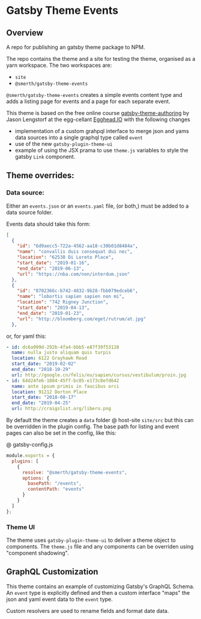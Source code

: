 # Gatsby Theme Events

## Overview

A repo for publishing an gatsby theme package to NPM.

The repo contains the theme and a site for testing the theme, organised as a yarn workspace. The two workspaces are:

- `site`
- `@smerth/gatsby-theme-events`

`@smerth/gatsby-theme-events` creates a simple events content type and adds a listing page for events and a page for each separate event.

This theme is based on the free online course [gatsby-theme-authoring](https://egghead.io/courses/gatsby-theme-authoring) by Jason Lengstorf at the egg-cellant [Egghead.IO](https://egghead.io/) with the following changes

- implementation of a custom grahpql interface to merge json and yams data sources into a single graphql type called `event`
- use of the new `gatsby-plugin-theme-ui`
- example of using the JSX prama to use `theme.js` variables to style the gatsby `Link` component.

## Theme overrides:

### Data source:

Either an `events.json` or an `events.yaml` file, (or both,) must be added to a data source folder.

Events data should take this form:

```json
[
  {
    "id": "6d9aecc5-722a-4562-aa18-c30b01d8484a",
    "name": "convallis duis consequat dui nec",
    "location": "62538 Di Loreto Place",
    "start_date": "2019-01-16",
    "end_date": "2019-06-13",
    "url": "https://nba.com/non/interdum.json"
  },
  {
    "id": "8702366c-b742-4832-9b28-fbb079edceb6",
    "name": "lobortis sapien sapien non mi",
    "location": "742 Rigney Junction",
    "start_date": "2019-04-13",
    "end_date": "2019-01-23",
    "url": "http://bloomberg.com/eget/rutrum/at.jpg"
  },
```

or, for yaml this:

```yaml
- id: dc6a999d-292b-4fa4-bbb5-e87f39f53128
  name: nulla justo aliquam quis turpis
  location: 6122 Grayhawk Road
  start_date: "2019-02-02"
  end_date: "2018-10-29"
  url: http://google.cn/felis/eu/sapien/cursus/vestibulum/proin.jpg
- id: 64d24fe6-1084-45ff-bc05-e173c8efd642
  name: ante ipsum primis in faucibus orci
  location: 91212 Dorton Place
  start_date: "2018-08-17"
  end_date: "2019-04-25"
  url: http://craigslist.org/libero.png
```

By default the theme creates a `data` folder @ host-site `site/src` but this can be overridden in the plugin config. The base path for listing and event pages can also be set in the config, like this:

@ gatsby-config.js

```javascript
module.exports = {
  plugins: [
    {
      resolve: "@smerth/gatsby-theme-events",
      options: {
        basePath: "/events",
        contentPath: "events"
      }
    }
  ]
};
```

### Theme UI

The theme uses `gatsby-plugin-theme-ui` to deliver a theme object to components. The `theme.js` file and any components can be overriden using "component shadowing".

## GraphQL Customization

This theme contains an example of customizing Gatsby's GraphQL Schema. An `event` type is explicitly defined and then a custom interface "maps" the json and yaml event data to the `event` type.

Custom resolvers are used to rename fields and format date data.
